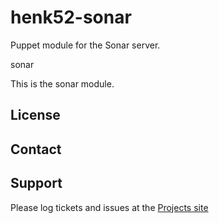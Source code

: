 henk52-sonar
============

Puppet module for the Sonar server.


sonar

This is the sonar module.

License
-------


Contact
-------


Support
-------

Please log tickets and issues at the [Projects site](http://projects.example.com)
